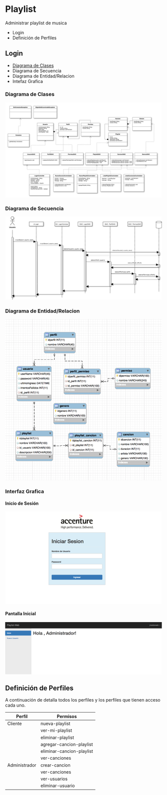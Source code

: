 # Playlist

Administrar playlist de musica


* Login
* Definición de Perfiles



## Login

* [Diagrama de Clases](#diagrama-de-clases)
* Diagrama de Secuencia
* Diagrama de Entidad/Relacion
* Intefaz Grafica

### Diagrama de Clases

![alt text](https://raw.githubusercontent.com/juannfrancisco/playlist-web/master/diagramas/diagrama-clases-2.png "Diagrama de Clases")


### Diagrama de Secuencia

![alt text](https://raw.githubusercontent.com/juannfrancisco/playlist-web/master/diagramas/diagrama-login.png "Diagrama de Clases")


### Diagrama de Entidad/Relacion


![alt text](https://raw.githubusercontent.com/juannfrancisco/playlist-web/master/db-scripts/diagrama-er-2.png "Diagrama de Clases")




### Interfaz Grafica

#### Inicio de Sesión

![alt text](https://raw.githubusercontent.com/juannfrancisco/playlist-web/master/ui/ui-login.png "Diagrama de Clases")

#### Pantalla Inicial

![alt text](https://raw.githubusercontent.com/juannfrancisco/playlist-web/master/ui/ui-pantalla-inicio.png "Diagrama de Clases")




## Definición de Perfiles

A continuación de detalla todos los perfiles y los perfiles que tienen acceso cada uno.

| Perfil        | Permisos                    |
| ------------- |-----------------------------|
| Cliente       | nueva-playlist              |
|               | ver-mi-playlist             |
|               | eliminar-playlist           |
|               | agregar-cancion-playlist    |
|               | eliminar-cancion-playlist   |
|               | ver-canciones               |
| Administrador | crear-cancion               |
|               | ver-canciones               |
|               | ver-usuarios                |
|               | eliminar-usuario            |
